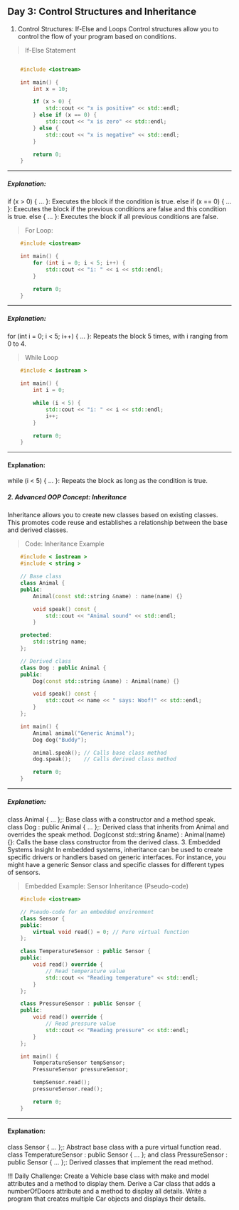## Day 3: Control Structures and Inheritance
1. Control Structures: If-Else and Loops
Control structures allow you to control the flow of your program based on conditions.

> If-Else Statement
```cpp

    #include <iostream>

    int main() {
        int x = 10;

        if (x > 0) {
            std::cout << "x is positive" << std::endl;
        } else if (x == 0) {
            std::cout << "x is zero" << std::endl;
        } else {
            std::cout << "x is negative" << std::endl;
        }

        return 0;
    }
```    
***
##### Explanation:

if (x > 0) { ... }: Executes the block if the condition is true.
else if (x == 0) { ... }: Executes the block if the previous conditions are false and this condition is true.
else { ... }: Executes the block if all previous conditions are false.
> For Loop:

```cpp
    #include <iostream>

    int main() {
        for (int i = 0; i < 5; i++) {
            std::cout << "i: " << i << std::endl;
        }

        return 0;
    }
```    
***
##### Explanation:

for (int i = 0; i < 5; i++) { ... }: Repeats the block 5 times, with i ranging from 0 to 4.
> While Loop

```cpp
    #include < iostream >

    int main() {
        int i = 0;

        while (i < 5) {
            std::cout << "i: " << i << std::endl;
            i++;
        }

        return 0;
    }
```    
***
#### Explanation:

while (i < 5) { ... }: Repeats the block as long as the condition is true.
##### 2. Advanced OOP Concept: Inheritance
Inheritance allows you to create new classes based on existing classes. This promotes code reuse and establishes a relationship between the base and derived classes.

> Code: Inheritance Example
```cpp
    #include < iostream >
    #include < string >

    // Base class
    class Animal {
    public:
        Animal(const std::string &name) : name(name) {}

        void speak() const {
            std::cout << "Animal sound" << std::endl;
        }

    protected:
        std::string name;
    };

    // Derived class
    class Dog : public Animal {
    public:
        Dog(const std::string &name) : Animal(name) {}

        void speak() const {
            std::cout << name << " says: Woof!" << std::endl;
        }
    };

    int main() {
        Animal animal("Generic Animal");
        Dog dog("Buddy");

        animal.speak(); // Calls base class method
        dog.speak();    // Calls derived class method

        return 0;
    }
```    
***
##### Explanation:

class Animal { ... };: Base class with a constructor and a method speak.
class Dog : public Animal { ... };: Derived class that inherits from Animal and overrides the speak method.
Dog(const std::string &name) : Animal(name) {}: Calls the base class constructor from the derived class.
3. Embedded Systems Insight
In embedded systems, inheritance can be used to create specific drivers or handlers based on generic interfaces. For instance, you might have a generic Sensor class and specific classes for different types of sensors.

> Embedded Example: Sensor Inheritance (Pseudo-code)

```cpp
    #include <iostream>

    // Pseudo-code for an embedded environment
    class Sensor {
    public:
        virtual void read() = 0; // Pure virtual function
    };

    class TemperatureSensor : public Sensor {
    public:
        void read() override {
            // Read temperature value
            std::cout << "Reading temperature" << std::endl;
        }
    };

    class PressureSensor : public Sensor {
    public:
        void read() override {
            // Read pressure value
            std::cout << "Reading pressure" << std::endl;
        }
    };

    int main() {
        TemperatureSensor tempSensor;
        PressureSensor pressureSensor;

        tempSensor.read();
        pressureSensor.read();

        return 0;
    }
```    
***
#### Explanation:

class Sensor { ... };: Abstract base class with a pure virtual function read.
class TemperatureSensor : public Sensor { ... }; and class PressureSensor : public Sensor { ... };: Derived classes that implement the read method.

!!! Daily Challenge:
Create a Vehicle base class with make and model attributes and a method to display them. Derive a Car class that adds a numberOfDoors attribute and a method to display all details.
Write a program that creates multiple Car objects and displays their details.